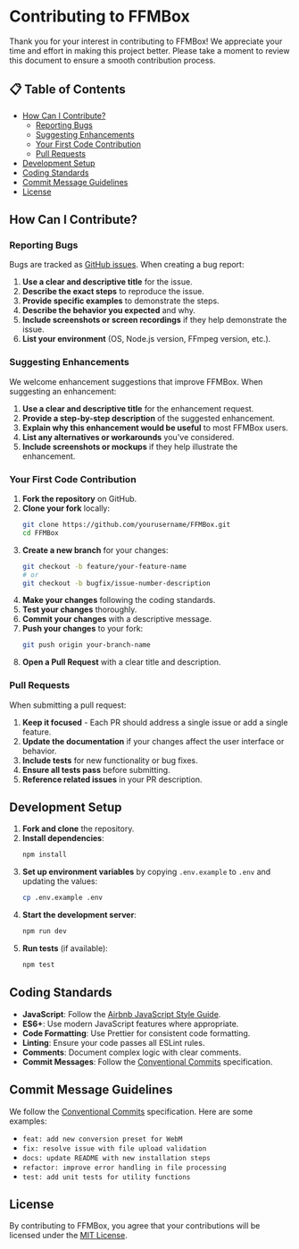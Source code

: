 # Contributing to FFMBox

Thank you for your interest in contributing to FFMBox! We appreciate your time and effort in making this project better. Please take a moment to review this document to ensure a smooth contribution process.

## 📋 Table of Contents

- [How Can I Contribute?](#how-can-i-contribute)
  - [Reporting Bugs](#reporting-bugs)
  - [Suggesting Enhancements](#suggesting-enhancements)
  - [Your First Code Contribution](#your-first-code-contribution)
  - [Pull Requests](#pull-requests)
- [Development Setup](#development-setup)
- [Coding Standards](#coding-standards)
- [Commit Message Guidelines](#commit-message-guidelines)
- [License](#license)

## How Can I Contribute?

### Reporting Bugs

Bugs are tracked as [GitHub issues](https://guides.github.com/features/issues/). When creating a bug report:

1. **Use a clear and descriptive title** for the issue.
2. **Describe the exact steps** to reproduce the issue.
3. **Provide specific examples** to demonstrate the steps.
4. **Describe the behavior you expected** and why.
5. **Include screenshots or screen recordings** if they help demonstrate the issue.
6. **List your environment** (OS, Node.js version, FFmpeg version, etc.).

### Suggesting Enhancements

We welcome enhancement suggestions that improve FFMBox. When suggesting an enhancement:

1. **Use a clear and descriptive title** for the enhancement request.
2. **Provide a step-by-step description** of the suggested enhancement.
3. **Explain why this enhancement would be useful** to most FFMBox users.
4. **List any alternatives or workarounds** you've considered.
5. **Include screenshots or mockups** if they help illustrate the enhancement.

### Your First Code Contribution

1. **Fork the repository** on GitHub.
2. **Clone your fork** locally:
   ```bash
   git clone https://github.com/yourusername/FFMBox.git
   cd FFMBox
   ```
3. **Create a new branch** for your changes:
   ```bash
   git checkout -b feature/your-feature-name
   # or
   git checkout -b bugfix/issue-number-description
   ```
4. **Make your changes** following the coding standards.
5. **Test your changes** thoroughly.
6. **Commit your changes** with a descriptive message.
7. **Push your changes** to your fork:
   ```bash
   git push origin your-branch-name
   ```
8. **Open a Pull Request** with a clear title and description.

### Pull Requests

When submitting a pull request:

1. **Keep it focused** - Each PR should address a single issue or add a single feature.
2. **Update the documentation** if your changes affect the user interface or behavior.
3. **Include tests** for new functionality or bug fixes.
4. **Ensure all tests pass** before submitting.
5. **Reference related issues** in your PR description.

## Development Setup

1. **Fork and clone** the repository.
2. **Install dependencies**:
   ```bash
   npm install
   ```
3. **Set up environment variables** by copying `.env.example` to `.env` and updating the values:
   ```bash
   cp .env.example .env
   ```
4. **Start the development server**:
   ```bash
   npm run dev
   ```
5. **Run tests** (if available):
   ```bash
   npm test
   ```

## Coding Standards

- **JavaScript**: Follow the [Airbnb JavaScript Style Guide](https://github.com/airbnb/javascript).
- **ES6+**: Use modern JavaScript features where appropriate.
- **Code Formatting**: Use Prettier for consistent code formatting.
- **Linting**: Ensure your code passes all ESLint rules.
- **Comments**: Document complex logic with clear comments.
- **Commit Messages**: Follow the [Conventional Commits](https://www.conventionalcommits.org/) specification.

## Commit Message Guidelines

We follow the [Conventional Commits](https://www.conventionalcommits.org/) specification. Here are some examples:

- `feat: add new conversion preset for WebM`
- `fix: resolve issue with file upload validation`
- `docs: update README with new installation steps`
- `refactor: improve error handling in file processing`
- `test: add unit tests for utility functions`

## License

By contributing to FFMBox, you agree that your contributions will be licensed under the [MIT License](LICENSE).
